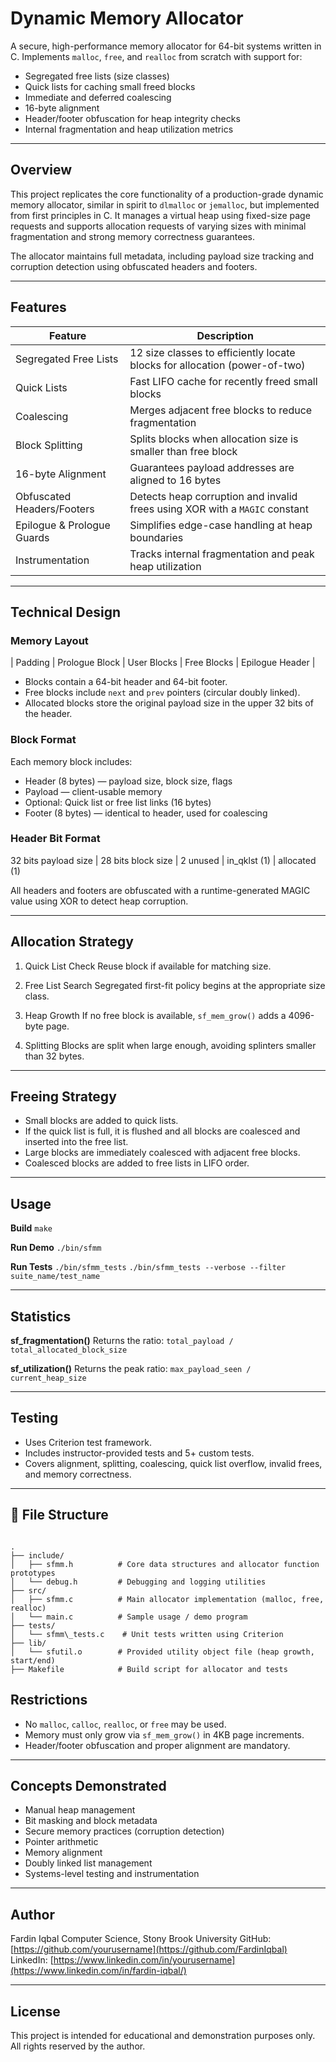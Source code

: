 # Dynamic Memory Allocator

A secure, high-performance memory allocator for 64-bit systems written in C.
Implements `malloc`, `free`, and `realloc` from scratch with support for:

* Segregated free lists (size classes)
* Quick lists for caching small freed blocks
* Immediate and deferred coalescing
* 16-byte alignment
* Header/footer obfuscation for heap integrity checks
* Internal fragmentation and heap utilization metrics

---

## Overview

This project replicates the core functionality of a production-grade dynamic memory allocator, similar in spirit to `dlmalloc` or `jemalloc`, but implemented from first principles in C. It manages a virtual heap using fixed-size page requests and supports allocation requests of varying sizes with minimal fragmentation and strong memory correctness guarantees.

The allocator maintains full metadata, including payload size tracking and corruption detection using obfuscated headers and footers.

---

## Features

| Feature                    | Description                                                                 |
| -------------------------- | --------------------------------------------------------------------------- |
| Segregated Free Lists      | 12 size classes to efficiently locate blocks for allocation (power-of-two)  |
| Quick Lists                | Fast LIFO cache for recently freed small blocks                             |
| Coalescing                 | Merges adjacent free blocks to reduce fragmentation                         |
| Block Splitting            | Splits blocks when allocation size is smaller than free block               |
| 16-byte Alignment          | Guarantees payload addresses are aligned to 16 bytes                        |
| Obfuscated Headers/Footers | Detects heap corruption and invalid frees using XOR with a `MAGIC` constant |
| Epilogue & Prologue Guards | Simplifies edge-case handling at heap boundaries                            |
| Instrumentation            | Tracks internal fragmentation and peak heap utilization                     |

---

## Technical Design

### Memory Layout

\| Padding | Prologue Block | User Blocks | Free Blocks | Epilogue Header |

* Blocks contain a 64-bit header and 64-bit footer.
* Free blocks include `next` and `prev` pointers (circular doubly linked).
* Allocated blocks store the original payload size in the upper 32 bits of the header.

### Block Format

Each memory block includes:

* Header (8 bytes) — payload size, block size, flags
* Payload — client-usable memory
* Optional: Quick list or free list links (16 bytes)
* Footer (8 bytes) — identical to header, used for coalescing

### Header Bit Format

32 bits payload size | 28 bits block size | 2 unused | in\_qklst (1) | allocated (1)

All headers and footers are obfuscated with a runtime-generated MAGIC value using XOR to detect heap corruption.

---

## Allocation Strategy

1. Quick List Check
   Reuse block if available for matching size.

2. Free List Search
   Segregated first-fit policy begins at the appropriate size class.

3. Heap Growth
   If no free block is available, `sf_mem_grow()` adds a 4096-byte page.

4. Splitting
   Blocks are split when large enough, avoiding splinters smaller than 32 bytes.

---

## Freeing Strategy

* Small blocks are added to quick lists.
* If the quick list is full, it is flushed and all blocks are coalesced and inserted into the free list.
* Large blocks are immediately coalesced with adjacent free blocks.
* Coalesced blocks are added to free lists in LIFO order.

---

## Usage

**Build**
`make`

**Run Demo**
`./bin/sfmm`

**Run Tests**
`./bin/sfmm_tests`
`./bin/sfmm_tests --verbose --filter suite_name/test_name`

---

## Statistics

**sf\_fragmentation()**
Returns the ratio: `total_payload / total_allocated_block_size`

**sf\_utilization()**
Returns the peak ratio: `max_payload_seen / current_heap_size`

---

## Testing

* Uses Criterion test framework.
* Includes instructor-provided tests and 5+ custom tests.
* Covers alignment, splitting, coalescing, quick list overflow, invalid frees, and memory correctness.

---

## 📁 File Structure

```

.
├── include/
│   ├── sfmm.h          # Core data structures and allocator function prototypes
│   └── debug.h         # Debugging and logging utilities
├── src/
│   ├── sfmm.c          # Main allocator implementation (malloc, free, realloc)
│   └── main.c          # Sample usage / demo program
├── tests/
│   └── sfmm\_tests.c    # Unit tests written using Criterion
├── lib/
│   └── sfutil.o        # Provided utility object file (heap growth, start/end)
├── Makefile            # Build script for allocator and tests

```


## Restrictions

* No `malloc`, `calloc`, `realloc`, or `free` may be used.
* Memory must only grow via `sf_mem_grow()` in 4KB page increments.
* Header/footer obfuscation and proper alignment are mandatory.

---

## Concepts Demonstrated

* Manual heap management
* Bit masking and block metadata
* Secure memory practices (corruption detection)
* Pointer arithmetic
* Memory alignment
* Doubly linked list management
* Systems-level testing and instrumentation

---

## Author

Fardin Iqbal
Computer Science, Stony Brook University
GitHub: [https://github.com/yourusername](https://github.com/FardinIqbal)
LinkedIn: [https://www.linkedin.com/in/yourusername](https://www.linkedin.com/in/fardin-iqbal/)

---

## License

This project is intended for educational and demonstration purposes only. All rights reserved by the author.
